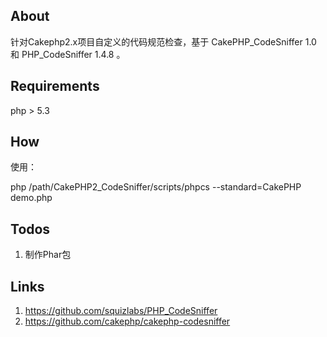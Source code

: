 About
-----

针对Cakephp2.x项目自定义的代码规范检查，基于 CakePHP_CodeSniffer 1.0 和 PHP_CodeSniffer 1.4.8 。

Requirements
------------

php > 5.3


How
------------

使用：

php /path/CakePHP2_CodeSniffer/scripts/phpcs --standard=CakePHP demo.php


Todos
------------

1. 制作Phar包


Links
------------

1. https://github.com/squizlabs/PHP_CodeSniffer
2. https://github.com/cakephp/cakephp-codesniffer
